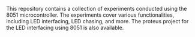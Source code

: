 This repository contains a collection of experiments conducted using the 8051 microcontroller.
The experiments cover various functionalities, including LED interfacing, LED chasing, and more.
The proteus project for the LED interfacing using 8051 is also available.
